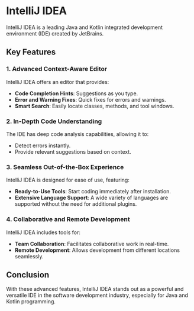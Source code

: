 # IntelliJ IDEA

IntelliJ IDEA is a leading Java and Kotlin integrated development environment (IDE) created by JetBrains.

## Key Features

### 1. Advanced Context-Aware Editor
IntelliJ IDEA offers an editor that provides:
- **Code Completion Hints**: Suggestions as you type.
- **Error and Warning Fixes**: Quick fixes for errors and warnings.
- **Smart Search**: Easily locate classes, methods, and tool windows.

### 2. In-Depth Code Understanding
The IDE has deep code analysis capabilities, allowing it to:
- Detect errors instantly.
- Provide relevant suggestions based on context.

### 3. Seamless Out-of-the-Box Experience
IntelliJ IDEA is designed for ease of use, featuring:
- **Ready-to-Use Tools**: Start coding immediately after installation.
- **Extensive Language Support**: A wide variety of languages are supported without the need for additional plugins.

### 4. Collaborative and Remote Development
IntelliJ IDEA includes tools for:
- **Team Collaboration**: Facilitates collaborative work in real-time.
- **Remote Development**: Allows development from different locations seamlessly.

## Conclusion
With these advanced features, IntelliJ IDEA stands out as a powerful and versatile IDE in the software development industry, especially for Java and Kotlin programming.
